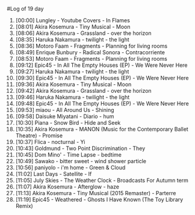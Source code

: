 #Log of 19 day

1. [00:00] Lungley - Youtube Covers - In Flames
1. [08:01] Akira Kosemura - Tiny Musical - Moon
1. [08:06] Akira Kosemura - Grassland - over the horizon
1. [08:35] Haruka Nakamura - twilight - the light
1. [08:36] Motoro Faam - Fragments - Planning for living rooms
1. [08:49] Enrique Bunbury - Radical Sonora - Contracorriente
1. [08:53] Motoro Faam - Fragments - Planning for living rooms
1. [09:12] Epic45 - In All The Empty Houses (EP) - We Were Never Here
1. [09:27] Haruka Nakamura - twilight - the light
1. [09:30] Epic45 - In All The Empty Houses (EP) - We Were Never Here
1. [09:36] Akira Kosemura - Tiny Musical - Moon
1. [09:42] Akira Kosemura - Grassland - over the horizon
1. [09:46] Haruka Nakamura - twilight - the light
1. [09:48] Epic45 - In All The Empty Houses (EP) - We Were Never Here
1. [09:53] miaou - All Around Us - Shining
1. [09:58] Daisuke Miyatani - Diario - hum
1. [10:30] Piana - Snow Bird - Hide and Seek
1. [10:35] Akira Kosemura - MANON (Music for the Contemporary Ballet Theatre) - Promise
1. [10:37] Flica - nocturnal - Yi
1. [10:43] Goldmund - Two Point Discrimination - They
1. [10:45] Dom Mino' - Time Lapse - bedtime
1. [10:49] Sawako - bitter sweet - wind shower particle
1. [10:56] paniyolo - i'm home - Green & Cloud
1. [11:02] Last Days - Satellite - If
1. [11:05] July Skies - The Weather Clock - Broadcasts For Autumn term
1. [11:07] Akira Kosemura - Afterglow - haze
1. [11:13] Akira Kosemura - Tiny Musical (2015 Remaster) - Parterre
1. [11:19] Epic45 - Weathered - Ghosts I Have Known (The Toy Library Remix)
